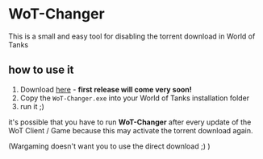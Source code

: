 # WoT-Changer
This is a small and easy tool for disabling the torrent download in World of Tanks


## how to use it

1. Download [here](https://github.com/zocker-160/WoT-Changer/releases) - **first release will come very soon!**
2. Copy the `WoT-Changer.exe` into your World of Tanks installation folder
3. run it ;)


it's possible that you have to run **WoT-Changer** after every update of the WoT Client / Game because this may activate the torrent download again.


(Wargaming doesn't want you to use the direct download ;) )
